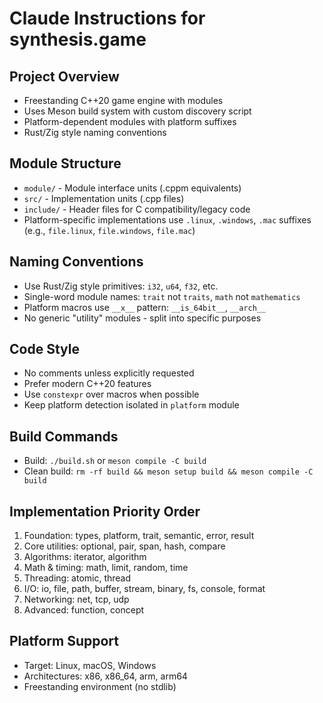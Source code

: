 # Claude Instructions for synthesis.game

## Project Overview
- Freestanding C++20 game engine with modules
- Uses Meson build system with custom discovery script
- Platform-dependent modules with platform suffixes
- Rust/Zig style naming conventions

## Module Structure
- `module/` - Module interface units (.cppm equivalents)
- `src/` - Implementation units (.cpp files)  
- `include/` - Header files for C compatibility/legacy code
- Platform-specific implementations use `.linux`, `.windows`, `.mac` suffixes (e.g., `file.linux`, `file.windows`, `file.mac`)

## Naming Conventions
- Use Rust/Zig style primitives: `i32`, `u64`, `f32`, etc.
- Single-word module names: `trait` not `traits`, `math` not `mathematics`
- Platform macros use `__x__` pattern: `__is_64bit__`, `__arch__`
- No generic "utility" modules - split into specific purposes

## Code Style
- No comments unless explicitly requested
- Prefer modern C++20 features
- Use `constexpr` over macros when possible
- Keep platform detection isolated in `platform` module

## Build Commands
- Build: `./build.sh` or `meson compile -C build`
- Clean build: `rm -rf build && meson setup build && meson compile -C build`

## Implementation Priority Order
1. Foundation: types, platform, trait, semantic, error, result
2. Core utilities: optional, pair, span, hash, compare
3. Algorithms: iterator, algorithm
4. Math & timing: math, limit, random, time
5. Threading: atomic, thread
6. I/O: io, file, path, buffer, stream, binary, fs, console, format
7. Networking: net, tcp, udp
8. Advanced: function, concept

## Platform Support
- Target: Linux, macOS, Windows
- Architectures: x86, x86_64, arm, arm64
- Freestanding environment (no stdlib)